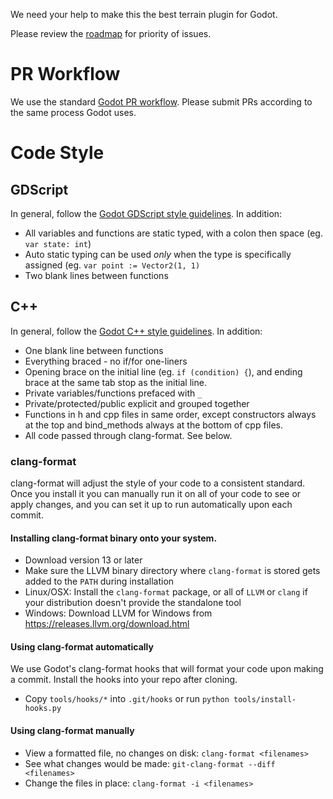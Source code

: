We need your help to make this the best terrain plugin for Godot.

Please review the [roadmap](https://github.com/users/outobugi/projects/1) for priority of issues.

# PR Workflow

We use the standard [Godot PR workflow](https://docs.godotengine.org/en/stable/contributing/workflow/pr_workflow.html). Please submit PRs according to the same process Godot uses.

# Code Style

## GDScript

In general, follow the [Godot GDScript style guidelines](https://docs.godotengine.org/en/stable/tutorials/scripting/gdscript/gdscript_styleguide.html). 
In addition:
* All variables and functions are static typed, with a colon then space (eg. `var state: int`)
* Auto static typing can be used *only* when the type is specifically assigned (eg. `var point := Vector2(1, 1)`
* Two blank lines between functions

## C++

In general, follow the [Godot C++ style guidelines](https://docs.godotengine.org/en/latest/contributing/development/code_style_guidelines.html).
In addition:
* One blank line between functions
* Everything braced - no if/for one-liners
* Opening brace on the initial line (eg. `if (condition) {`), and ending brace at the same tab stop as the initial line.
* Private variables/functions prefaced with `_`
* Private/protected/public explicit and grouped together
* Functions in h and cpp files in same order, except constructors always at the top and bind_methods always at the bottom of cpp files.
* All code passed through clang-format. See below.

### clang-format

clang-format will adjust the style of your code to a consistent standard. Once you install it you can manually run it on all of your code to see or apply changes, and you can set it up to run automatically upon each commit.

#### Installing clang-format binary onto your system.
* Download version 13 or later
* Make sure the LLVM binary directory where `clang-format` is stored gets added to the `PATH` during installation
* Linux/OSX: Install the `clang-format` package, or all of `LLVM` or `clang` if your distribution doesn't provide the standalone tool
* Windows: Download LLVM for Windows from <https://releases.llvm.org/download.html>

#### Using clang-format automatically

We use Godot's clang-format hooks that will format your code upon making a commit. Install the hooks into your repo after cloning.

* Copy `tools/hooks/*` into `.git/hooks` or run `python tools/install-hooks.py`

#### Using clang-format manually

* View a formatted file, no changes on disk: `clang-format <filenames>`
* See what changes would be made: `git-clang-format --diff <filenames>`
* Change the files in place: `clang-format -i <filenames>`

